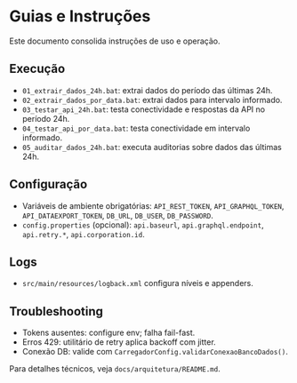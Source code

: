 # Guias e Instruções

Este documento consolida instruções de uso e operação.

## Execução
- `01_extrair_dados_24h.bat`: extrai dados do período das últimas 24h.
- `02_extrair_dados_por_data.bat`: extrai dados para intervalo informado.
- `03_testar_api_24h.bat`: testa conectividade e respostas da API no período 24h.
- `04_testar_api_por_data.bat`: testa conectividade em intervalo informado.
- `05_auditar_dados_24h.bat`: executa auditorias sobre dados das últimas 24h.

## Configuração
- Variáveis de ambiente obrigatórias: `API_REST_TOKEN`, `API_GRAPHQL_TOKEN`, `API_DATAEXPORT_TOKEN`, `DB_URL`, `DB_USER`, `DB_PASSWORD`.
- `config.properties` (opcional): `api.baseurl`, `api.graphql.endpoint`, `api.retry.*`, `api.corporation.id`.

## Logs
- `src/main/resources/logback.xml` configura níveis e appenders.

## Troubleshooting
- Tokens ausentes: configure env; falha fail-fast.
- Erros 429: utilitário de retry aplica backoff com jitter.
- Conexão DB: valide com `CarregadorConfig.validarConexaoBancoDados()`.

Para detalhes técnicos, veja `docs/arquitetura/README.md`.